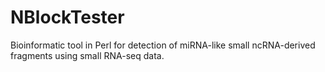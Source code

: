 # NBlockTester
Bioinformatic tool in Perl for detection of miRNA-like small ncRNA-derived fragments using small RNA-seq data.
